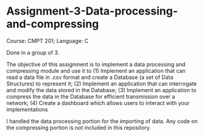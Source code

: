 # Assignment-3-Data-processing-and-compressing
Course: CMPT 201;
Language: C

Done in a group of 3.

The objective of this assignment is to implement a data processing and compressing module and use it to (1) Implement an application that can read a data file in .csv format and create a Database (a set of Data Structures) to represent it; (2) Implement an application that can interrogate and modify the data stored in the Database; (3) Implement an application to compress the data in the Database for efficient transmission over a network; (4) Create a dashboard which allows users to interact with your implementations

I handled the data processing portion for the importing of data.
Any code on the compressing portion is not included in this repository. 
